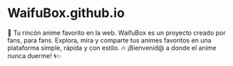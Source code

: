 # WaifuBox.github.io
🎌 Tu rincón anime favorito en la web. WaifuBox es un proyecto creado por fans, para fans. Explora, mira y comparte tus animes favoritos en una plataforma simple, rápida y con estilo. 🔥  ¡Bienvenid@ a donde el anime nunca duerme! 🌀✨
